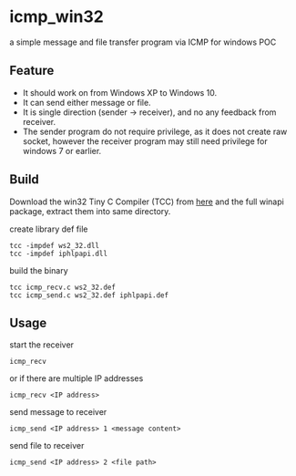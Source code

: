 # icmp_win32
a simple message and file transfer program via ICMP for windows POC

## Feature
- It should work on from Windows XP to Windows 10.
- It can send either message or file.
- It is single direction (sender -> receiver), and no any feedback from receiver.
- The sender program do not require privilege, as it does not create raw socket, however the receiver program may still need privilege for windows 7 or earlier.

## Build
Download the win32 Tiny C Compiler (TCC) from [here](http://savannah.nongnu.org/projects/tinycc) and the full winapi package, extract them into same directory.

create library def file

    tcc -impdef ws2_32.dll
    tcc -impdef iphlpapi.dll

build the binary

    tcc icmp_recv.c ws2_32.def
    tcc icmp_send.c ws2_32.def iphlpapi.def

## Usage

start the receiver

    icmp_recv

or if there are multiple IP addresses

    icmp_recv <IP address>

send message to receiver

    icmp_send <IP address> 1 <message content>

send file to receiver

    icmp_send <IP address> 2 <file path>
